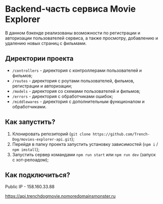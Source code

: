 # Backend-часть сервиса Movie Explorer

В данном бэкенде реализованы возможности по регистрации и авторизации пользователей сервиса, а также просмотру, добавлению и удалению новых страниц с фильмами.

## Директории проекта

- `/controllers` - директория с контроллерами пользователей и фильмов;
- `/routes` - директория с роутами пользователей, фильмов, регистрации и авторизации;
- `/models` - директория со схемами пользователей и фильмов;
- `/errors` - директория с обработчиками ошибок;
- `/middlewares` - директория с дополнительным функционалом и обработчиками.

## Как запустить?

1. Клонировать репозиторий (`git clone https://github.com/Trench-Dog/movies-explorer-api.git`);
2. Перейдя в папку проекта запустить установку зависимостей  (`npm i` / `npm imstall`);
3. Запустить сервер командами `npm run start` или `npm run dev` (запуск с хот-релоадом);

## Как подключиться?

Public IP - 158.160.33.88

https://api.trenchdogmovie.nomoredomainsmonster.ru

